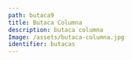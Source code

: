 ```yaml
---
path: butaca9
title: Butaca Columna
description: butaca columna
Image: /assets/butaca-columna.jpg
identifier: butacas
---
```



